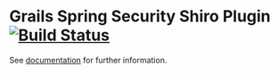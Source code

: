 Grails Spring Security Shiro Plugin [![Build Status](https://travis-ci.org/grails-plugins/grails-spring-security-shiro.svg?branch=master)](https://travis-ci.org/grails-plugins/grails-spring-security-shiro)
==================================

See [documentation](http://grails-plugins.github.io/grails-spring-security-shiro/) for further information.
